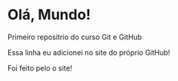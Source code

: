 # Olá, Mundo!
 Primeiro repositrio do curso Git e GitHub
 
 Essa linha eu adicionei no site do próprio GitHub!

Foi feito pelo o site!
